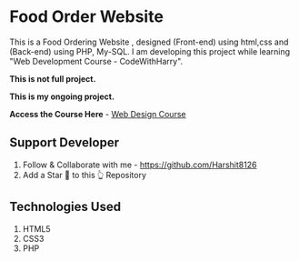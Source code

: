 #  Food Order Website
This is a Food Ordering Website , designed (Front-end) using html,css and (Back-end) using PHP, My-SQL. I am  developing this project while learning "Web Development Course - CodeWithHarry". 

**This is not full project.**

**This is my ongoing project.**

**Access the Course Here** - 
[ Web Design Course](https://www.youtube.com/playlist?list=PLu0W_9lII9agiCUZYRsvtGTXdxkzPyItg)

## Support Developer
1. Follow & Collaborate with me - https://github.com/Harshit8126
2. Add a Star 🌟  to this 👆 Repository


## Technologies Used
1. HTML5
2. CSS3
3. PHP

